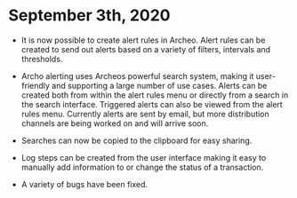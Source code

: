
# September 3th, 2020

- It is now possible to create alert rules in Archeo. Alert rules can be created to send out alerts based on a variety of filters, intervals and thresholds.

- Archo alerting uses Archeos powerful search system, making it user-friendly and supporting a large number of use cases. Alerts can be created both from within    the alert rules menu or directly from a search in the search interface. Triggered alerts can also be viewed from the alert rules menu. Currently alerts are sent by email, but more distribution channels are being worked on and will arrive soon.
- Searches can now be copied to the clipboard for easy sharing.
- Log steps can be created from the user interface making it easy to manually add information to or change the status of a transaction.
- A variety of bugs have been fixed.
